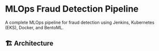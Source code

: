 # MLOps Fraud Detection Pipeline

A complete MLOps pipeline for fraud detection using Jenkins, Kubernetes (EKS), Docker, and BentoML.

## 🏗️ Architecture

